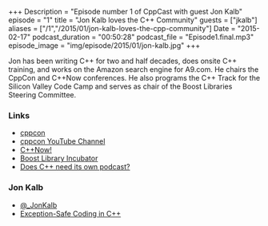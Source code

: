+++
Description = "Episode number 1 of CppCast with guest Jon Kalb"
episode = "1"
title = "Jon Kalb loves the C++ Community"
guests = ["jkalb"]
aliases = ["/1","/2015/01/jon-kalb-loves-the-cpp-community"]
Date = "2015-02-17"
podcast_duration = "00:50:28"
podcast_file = "Episode1.final.mp3"
episode_image = "img/episode/2015/01/jon-kalb.jpg"
+++

Jon has been writing C++ for two and half decades, does onsite C++ training, and works on the Amazon search engine for A9.com. He chairs the CppCon and C++Now conferences. He also programs the C++ Track for the Silicon Valley Code Camp and serves as chair of the Boost Libraries Steering Committee.

### Links ###

 - [cppcon](http://cppcon.org/)
 - [cppcon YouTube Channel](https://www.youtube.com/CppCon)
 - [C++Now!](http://cppnow.org/)
 - [Boost Library Incubator](http://rrsd.com/blincubator.com/)
 - [Does C++ need its own podcast?](http://robwirving.com/2015/01/31/c-need-podcast/)

### Jon Kalb ###

 - [@_JonKalb](https://twitter.com/_JonKalb)
 - [Exception-Safe Coding in C++](http://exceptionsafecode.com/)

